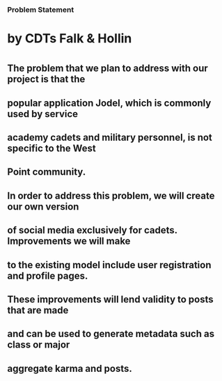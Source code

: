 ### Problem Statement
# by CDTs Falk & Hollin
# 
##   The problem that we plan to address with our project is that the 
## popular application Jodel, which is commonly used by service 
## academy cadets and military personnel, is not specific to the West
## Point community. 
##   In order to address this problem, we will create our own version
## of social media exclusively for cadets. Improvements we will make
## to the existing model include user registration and profile pages.
## These improvements will lend validity to posts that are made 
## and can be used to generate metadata such as class or major
## aggregate karma and posts. 